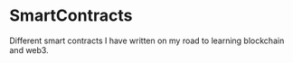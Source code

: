 # SmartContracts
Different smart contracts I have written on my road to learning blockchain and web3.
